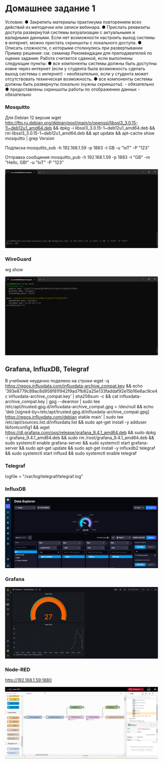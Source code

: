# Домашнее задание 1
Условие:
● Закрепить материалы практикума повторением всех действий из методички или записи вебинара.
● Прислать реквизиты доступа развернутой системы визуализации с актуальными и валидными данными. Если
нет возможности настроить выход системы в интернет, можно пристать скриншоты с локального доступа.
● Описать сложности, с которыми столкнулись при развертывании
Пример решения: см. семинар
Рекомендации для преподавателей по оценке задания:
Работа считается сданной, если выполнены следующие пункты:
● все компоненты системы должны быть доступны извне через интернет (если у студента была возможность сделать
выход системы с интернет) - необязательно, если у студента может отсутствовать техническая возможность.
● все компоненты системы должны быть развернуты локально (нужны скриншоты). - обязательно
● предоставлены скриншоты работы по отображению данных - обязательно


### Mosquitto
Для Debian 12 версия
wget http://ftp.ru.debian.org/debian/pool/main/o/openssl/libssl3_3.0.15-1\~deb12u1_amd64.deb && 
dpkg -i libssl3_3.0.15-1\~deb12u1_amd64.deb && 
rm libssl3_3.0.15-1\~deb12u1_amd64.deb && 
apt update && 
apt-cache show mosquitto | grep Version


Подписка
mosquitto_sub -h 192.168.1.59 -p 1883 -t GB -u "IoT" -P "123"

Отправка сообщения
mosquitto_pub -h 192.168.1.59 -p 1883 -t "GB" -m "Hello, GB!" -u "IoT" -P "123"

![mosquitto](mosquitto.png)

### WireGuard
wg show

![wireguard](wireguard.png)


## Grafana, InfluxDB, Telegraf

В учебнике неудачно поделено на строки
wget -q https://repos.influxdata.com/influxdata-archive_compat.key && 
echo '393e8779c89ac8d958f81f942f9ad7fb82a25e133faddaf92e15b16e6ac9ce4c influxdata-archive_compat.key' | sha256sum -c && 
cat influxdata-archive_compat.key | gpg --dearmor | sudo tee /etc/apt/trusted.gpg.d/influxdata-archive_compat.gpg > /dev/null && 
echo 'deb \[signed-by=/etc/apt/trusted.gpg.d/influxdata-archive_compat.gpg\]
https://repos.influxdata.com/debian stable main' | sudo tee /etc/apt/sources.list.d/influxdata.list && 
sudo apt-get install -y adduser libfontconfig1 && 
wget https://dl.grafana.com/oss/release/grafana_9.4.1_amd64.deb && 
sudo dpkg -i grafana_9.4.1_amd64.deb && 
sudo rm /root/grafana_9.4.1_amd64.deb && 
sudo systemctl enable grafana-server && 
sudo systemctl start grafana-server && 
sudo apt-get update && 
sudo apt-get install -y influxdb2 telegraf && 
sudo systemctl start influxd && 
sudo systemctl enable telegraf

### Telegraf

logfile = "/var/log/telegraf/telegraf.log"

### InfluxDB

![influxDB](influxDB.png)

### Grafana

![grafana](grafana.png)

### Node-RED

http://192.168.1.59:1880

![node-red](node-red.png)







